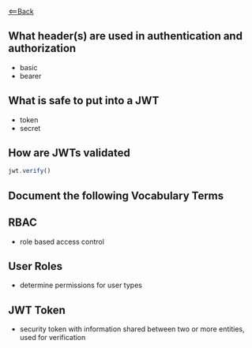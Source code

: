 [<==Back](README.md)


## What header(s) are used in authentication and authorization
- basic
- bearer

## What is safe to put into a JWT
- token
- secret

## How are JWTs validated
``` js
jwt.verify()
```

## Document the following Vocabulary Terms


## RBAC

- role based access control

## User Roles

- determine permissions for user types

## JWT Token

- security token with information shared between two or more entities, used for verification

